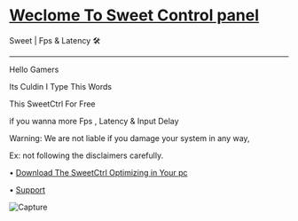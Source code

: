
# [Weclome To Sweet Control panel](https://github.com/Cudlin/SweetCtrl/releases/latest)
Sweet | Fps &amp; Latency 🛠
---------------------------- -
Hello Gamers

Its Culdin I Type This Words 

This SweetCtrl For Free

if you wanna more Fps , Latency & Input Delay

Warning: 
We are not liable if you damage your system in any way,

Ex: not following the disclaimers carefully.

• [Download The SweetCtrl Optimizing in Your pc](https://github.com/Cudlin/SweetCtrl/releases/latest/download/SweetCtrl.bat)

• [Support](https://discord.gg/rYxw4Fxsrb)

![Capture](https://user-images.githubusercontent.com/104656809/183545915-059a152b-006e-4d61-a629-d7e72a491e84.PNG)
